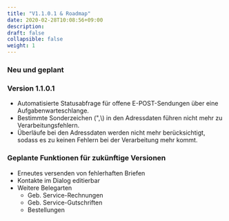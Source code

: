 ```yaml
---
title: "V1.1.0.1 & Roadmap"
date: 2020-02-28T10:08:56+09:00
description: 
draft: false
collapsible: false
weight: 1
---
```


### Neu und geplant

### Version 1.1.0.1
- Automatisierte Statusabfrage für offene E-POST-Sendungen über eine Aufgabenwarteschlange.
- Bestimmte Sonderzeichen (",\\) in den Adressdaten führen nicht mehr zu Verarbeitungsfehlern.
- Überläufe bei den Adressdaten werden nicht mehr berücksichtigt, sodass es zu keinen Fehlern bei der Verarbeitung mehr kommt.

### Geplante Funktionen für zukünftige Versionen
- Erneutes versenden von fehlerhaften Briefen
- Kontakte im Dialog editierbar
- Weitere Belegarten
    - Geb. Service-Rechnungen
    - Geb. Service-Gutschriften
    - Bestellungen
